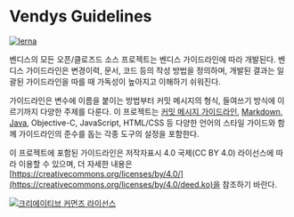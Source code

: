 # Vendys Guidelines

[![lerna](https://img.shields.io/badge/maintained%20with-lerna-cc00ff.svg)](https://lernajs.io/)

벤디스의 모든 오픈/클로즈드 소스 프로젝트는 벤디스 가이드라인에 따라 개발된다. 벤디스 가이드라인은 변경이력, 문서, 코드 등의 작성 방법을 정의하며, 개발된 결과는 일괄된 가이드라인을 따를 때 가독성이 높아지고 이해하기 쉬워진다.

가이드라인은 변수에 이름을 붙이는 방법부터 커밋 메시지의 형식, 들여쓰기 방식에 이르기까지 다양한 주제를 다룬다. 이 프로젝트는 [커밋 메시지 가이드라인](https://github.com/vendys/vendys-guidelines/blob/master/commit-messages/README.md), [Markdown](https://github.com/vendys/vendys-guidelines/blob/master/markdown/README.md), [Java](https://github.com/vendys/vendys-guidelines/blob/master/java/README.md), Objective-C, JavaScript, HTML/CSS 등 다양한 언어의 스타일 가이드와 함께 가이드라인의 준수를 돕는 각종 도구의 설정을 포함한다.

이 프로젝트에 포함된 가이드라인은 저작자표시 4.0 국제(CC BY 4.0) 라이선스에 따라 이용할 수 있으며, 더 자세한 내용은 [https://creativecommons.org/licenses/by/4.0/](https://creativecommons.org/licenses/by/4.0/deed.ko)을 참조하기 바란다.

<a rel="license" href="https://creativecommons.org/licenses/by/4.0/deed.ko"><img alt="크리에이티브 커먼즈 라이선스" style="border-width:0" src="https://i.creativecommons.org/l/by/4.0/88x31.png" /></a>
